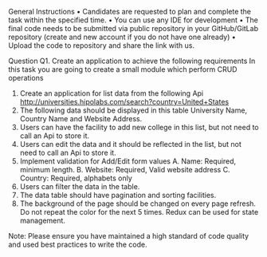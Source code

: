 General Instructions
• Candidates are requested to plan and complete the task within the specified time.
• You can use any IDE for development
• The final code needs to be submitted via public repository in your GitHub/GitLab
repository (create and new account if you do not have one already)
• Upload the code to repository and share the link with us.

Question
Q1. Create an application to achieve the following requirements
In this task you are going to create a small module which perform CRUD operations
1. Create an application for list data from the following Api
http://universities.hipolabs.com/search?country=United+States
2. The following data should be displayed in this table University Name, Country Name and
Website Address.
3. Users can have the facility to add new college in this list, but not need to call an Api to
store it.
4. Users can edit the data and it should be reflected in the list, but not need to call an Api
to store it.
5. Implement validation for Add/Edit form values
A. Name: Required, minimum length.
B. Website: Required, Valid website address
C. Country: Required, alphabets only
6. Users can filter the data in the table.
7. The data table should have pagination and sorting facilities.
8. The background of the page should be changed on every page refresh. Do not repeat
the color for the next 5 times.
Redux can be used for state management.

Note:
Please ensure you have maintained a high standard of code quality and used best practices to
write the code.
